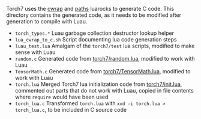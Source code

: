 Torch7 uses the [cwrap](https://github.com/torch/cwrap) and [paths](https://github.com/torch/paths) luarocks to generate C code.
This directory contains the generated code, as it needs to be modified after generation to compile with Luau.

 - `torch_types.*` Luau garbage collection destructor lookup helper
 - `lua_cwrap_to_c.sh` Script documenting lua code generation steps
 - `luau_test.lua` Amalgam of the `torch7/test` lua scripts, modified to make sense with Luau
 - `random.c` Generated code from [torch7/random.lua](../random.lua), modified to work with Luau
 - `TensorMath.c` Generated code from [torch7/TensorMath.lua](../TensorMath.lua), modified to work with Luau
 - `torch.lua` Merged Torch7 lua initialization code from [torch7/init.lua](../init.lua), commented out parts that do not work with Luau, copied in file contents where `require` would have been used
 - `torch_lua.c` Transformed `torch.lua` with `xxd -i torch.lua > torch_lua.c`, to be included in C source code